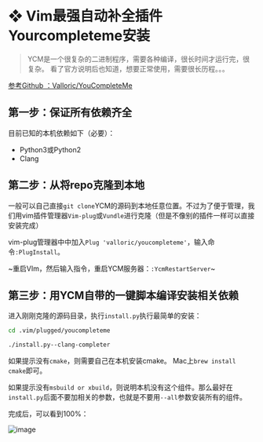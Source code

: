 #  ❖ Vim最强自动补全插件Yourcompleteme安装

> YCM是一个很复杂的二进制程序，需要各种编译，很长时间才运行完，很复杂。
看了官方说明后也知道，想要正常使用，需要很长历程。。。

[参考Github ：Valloric/YouCompleteMe](https://github.com/Valloric/YouCompleteMe#installation)


## 第一步：保证所有依赖齐全

目前已知的本机依赖如下（必要）：
- Python3或Python2
- Clang

## 第二步：从将repo克隆到本地

一般可以自己直接`git clone`YCM的源码到本地任意位置。不过为了便于管理，我们用vim插件管理器`Vim-plug`或`Vundle`进行克隆（但是不像别的插件一样可以直接安装完成）

vim-plug管理器中中加入`Plug 'valloric/youcompleteme'`，输入命令`:PlugInstall`。

~重启VIm，然后输入指令，重启YCM服务器：`:YcmRestartServer`~

## 第三步：用YCM自带的一键脚本编译安装相关依赖

进入刚刚克隆的源码目录，执行`install.py`执行最简单的安装：
```sh
cd .vim/plugged/youcompleteme

./install.py--clang-completer
```

如果提示没有`cmake`，则需要自己在本机安装cmake。
Mac上`brew install cmake`即可。

如果提示没有`msbuild or xbuild`，则说明本机没有这个组件。那么最好在`install.py`后面不要加相关的参数，也就是不要用`--all`参数安装所有的组件。

完成后，可以看到100%：

![image](https://user-images.githubusercontent.com/14041622/49928886-1574f400-fefc-11e8-89b7-428a2d47c575.png)
